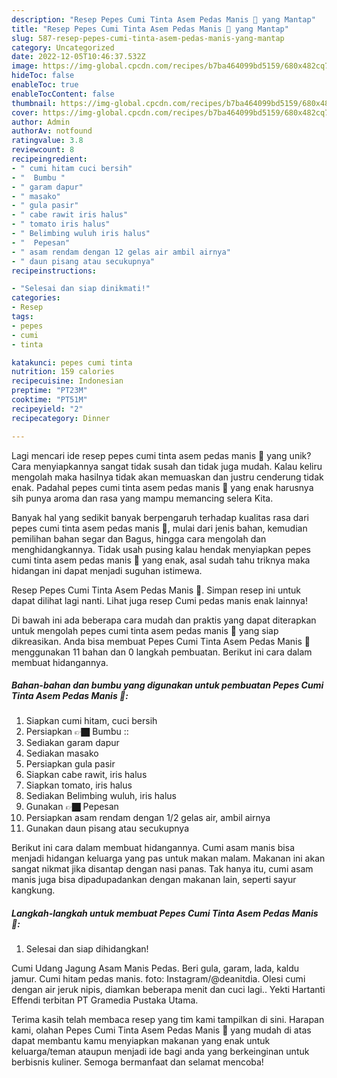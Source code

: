 ```yaml
---
description: "Resep Pepes Cumi Tinta Asem Pedas Manis 🍴 yang Mantap"
title: "Resep Pepes Cumi Tinta Asem Pedas Manis 🍴 yang Mantap"
slug: 587-resep-pepes-cumi-tinta-asem-pedas-manis-yang-mantap
category: Uncategorized
date: 2022-12-05T10:46:37.532Z
image: https://img-global.cpcdn.com/recipes/b7ba464099bd5159/680x482cq70/pepes-cumi-tinta-asem-pedas-manis-foto-resep-utama.jpg
hideToc: false
enableToc: true
enableTocContent: false
thumbnail: https://img-global.cpcdn.com/recipes/b7ba464099bd5159/680x482cq70/pepes-cumi-tinta-asem-pedas-manis-foto-resep-utama.jpg
cover: https://img-global.cpcdn.com/recipes/b7ba464099bd5159/680x482cq70/pepes-cumi-tinta-asem-pedas-manis-foto-resep-utama.jpg
author: Admin
authorAv: notfound
ratingvalue: 3.8
reviewcount: 8
recipeingredient:
- " cumi hitam cuci bersih"
- "  Bumbu "
- " garam dapur"
- " masako"
- " gula pasir"
- " cabe rawit iris halus"
- " tomato iris halus"
- " Belimbing wuluh iris halus"
- "  Pepesan"
- " asam rendam dengan 12 gelas air ambil airnya"
- " daun pisang atau secukupnya"
recipeinstructions:

- "Selesai dan siap dinikmati!"
categories:
- Resep
tags:
- pepes
- cumi
- tinta

katakunci: pepes cumi tinta 
nutrition: 159 calories
recipecuisine: Indonesian
preptime: "PT23M"
cooktime: "PT51M"
recipeyield: "2"
recipecategory: Dinner

---
```





Lagi mencari ide resep pepes cumi tinta asem pedas manis 🍴 yang unik? Cara menyiapkannya sangat tidak susah dan tidak juga mudah. Kalau keliru mengolah maka hasilnya tidak akan memuaskan dan justru cenderung tidak enak. Padahal pepes cumi tinta asem pedas manis 🍴 yang enak harusnya sih punya aroma dan rasa yang mampu memancing selera Kita.





Banyak hal yang sedikit banyak berpengaruh terhadap kualitas rasa dari pepes cumi tinta asem pedas manis 🍴, mulai dari jenis bahan, kemudian pemilihan bahan segar dan Bagus, hingga cara mengolah dan menghidangkannya. Tidak usah pusing kalau hendak menyiapkan pepes cumi tinta asem pedas manis 🍴 yang enak,      asal sudah tahu triknya maka hidangan ini dapat menjadi suguhan istimewa.














Resep Pepes Cumi Tinta Asem Pedas Manis 🍴. Simpan resep ini untuk dapat dilihat lagi nanti. Lihat juga resep Cumi pedas manis enak lainnya!






Di bawah ini ada beberapa cara mudah dan praktis yang dapat diterapkan untuk mengolah pepes cumi tinta asem pedas manis 🍴 yang siap dikreasikan. Anda bisa membuat Pepes Cumi Tinta Asem Pedas Manis 🍴 menggunakan 11 bahan dan 0 langkah pembuatan. Berikut ini cara dalam membuat hidangannya.

<!--inarticleads1-->

##### Bahan-bahan dan bumbu yang digunakan untuk pembuatan Pepes Cumi Tinta Asem Pedas Manis 🍴:

1. Siapkan  cumi hitam, cuci bersih
1. Persiapkan  👉🏿 Bumbu ::
1. Sediakan  garam dapur
1. Sediakan  masako
1. Persiapkan  gula pasir
1. Siapkan  cabe rawit, iris halus
1. Siapkan  tomato, iris halus
1. Sediakan  Belimbing wuluh, iris halus
1. Gunakan  👉🏿 Pepesan
1. Persiapkan  asam rendam dengan 1/2 gelas air, ambil airnya
1. Gunakan  daun pisang atau secukupnya


Berikut ini cara dalam membuat hidangannya. Cumi asam manis bisa menjadi hidangan keluarga yang pas untuk makan malam. Makanan ini akan sangat nikmat jika disantap dengan nasi panas. Tak hanya itu, cumi asam manis juga bisa dipadupadankan dengan makanan lain, seperti sayur kangkung. 

<!--inarticleads2-->

##### Langkah-langkah untuk membuat Pepes Cumi Tinta Asem Pedas Manis 🍴:


1. Selesai dan siap dihidangkan!

Cumi Udang Jagung Asam Manis Pedas. Beri gula, garam, lada, kaldu jamur. Cumi hitam pedas manis. foto: Instagram/@deanitdia. Olesi cumi dengan air jeruk nipis, diamkan beberapa menit dan cuci lagi.. Yekti Hartanti Effendi terbitan PT Gramedia Pustaka Utama. 

Terima kasih telah membaca resep yang tim kami tampilkan di sini. Harapan kami, olahan Pepes Cumi Tinta Asem Pedas Manis 🍴 yang mudah di atas dapat membantu kamu menyiapkan makanan yang enak untuk keluarga/teman ataupun menjadi ide bagi anda yang berkeinginan untuk berbisnis kuliner. Semoga bermanfaat dan selamat mencoba!
